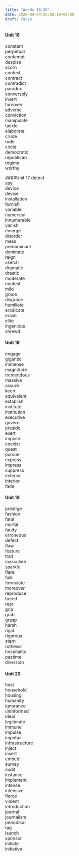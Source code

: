 ```yaml
---
title: "Words 16-20"
date: 2020-04-04T20:50:10+08:00
draft: false
---
```



#### Unit 16
constant        
perpetual       
contempt        
despise     
scorn       
context     
contract        
contradict      
paradox     
conversely      
invert      
turnover        
adverse     
conviction      
manipulate      
tackle      
elaborate       
crude       
rude        
circle      
democratic      
republican      
regime      
worthy      

####Unit 17
detect      
spy     
device      
devise      
installation        
furnish         
variable        
numerical       
innumerable     
vanish      
emerge      
disorder        
mess    
predominant     
dominate        
reign       
sketch      
dramatic        
drastic     
moderate        
modest      
mild        
grace       
disgrace        
humiliate         
eradicate       
erase       
elite       
ingenious       
shrewd      

#### Unit 18
engage      
gigantic        
immense     
magnitude       
tremendous      
massive     
assure      
keen        
equivalent      
establish       
institute       
institution     
executive       
govern      
preside     
exert       
impose      
coexist     
quest       
pursue      
express     
impress     
suppress        
exterior        
interior    
fade        

#### Unit 19
prestige        
fashion     
fatal       
mortal      
faulty      
erroneous       
defect      
flaw        
feature     
trait       
masculine       
sparkle     
flare       
folk        
formulate       
moreover        
reproduce       
breed       
rear    
grip        
grab        
grasp       
harsh       
rigid       
rigorous    
stern       
ruthless    
hospitality     
pastime     
diversion               

#### Unit 20
host        
household       
housing     
humanity        
ignorance       
uninformed      
ideal       
legitimate      
immune      
impulse     
impetus     
infrastructure      
inject      
insert      
embed       
survey      
audit       
instance        
implement       
intense     
intensive       
fierce      
violent     
introduction        
journal     
journalism      
periodical      
tag     
launch      
sponsor     
initiate    
initiative      
